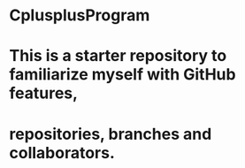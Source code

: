 # CplusplusProgram
# This is a starter repository to familiarize myself with GitHub features,
# repositories, branches and collaborators.
